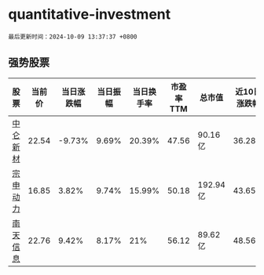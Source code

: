 # quantitative-investment

`最后更新时间：2024-10-09 13:37:37 +0800`

## 强势股票

|股票|当前价|当日涨跌幅|当日振幅|当日换手率|市盈率TTM|总市值|近10日涨跌幅|
|----|----|----|----|----|----|----|----|
|[中仑新材](https://xueqiu.com/S/SZ301565)|22.54|-9.73%|9.69%|20.39%|47.56|90.16亿|36.28%|
|[宗申动力](https://xueqiu.com/S/SZ001696)|16.85|3.82%|9.74%|15.99%|50.18|192.94亿|43.65%|
|[南天信息](https://xueqiu.com/S/SZ000948)|22.76|9.42%|8.17%|21%|56.12|89.62亿|48.56%|
